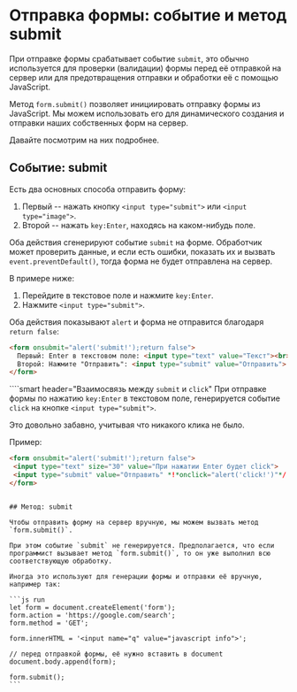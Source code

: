 # Отправка формы: событие и метод submit

При отправке формы срабатывает событие `submit`, это обычно используется для проверки (валидации) формы перед её отправкой на сервер или для предотвращения отправки и обработки её с помощью JavaScript.

Метод `form.submit()` позволяет инициировать отправку формы из JavaScript. Мы можем использовать его для динамического создания и отправки наших собственных форм на сервер.

Давайте посмотрим на них подробнее.

## Событие: submit

Есть два основных способа отправить форму:

1. Первый -- нажать кнопку `<input type="submit">` или `<input type="image">`.
2. Второй -- нажать `key:Enter`, находясь на каком-нибудь поле.

Оба действия сгенерируют событие `submit` на форме. Обработчик может проверить данные, и если есть ошибки, показать их и вызвать `event.preventDefault()`, тогда форма не будет отправлена на сервер.

В примере ниже:

1. Перейдите в текстовое поле и нажмите `key:Enter`.
2. Нажмите `<input type="submit">`.

Оба действия показывают `alert` и форма не отправится благодаря `return false`:

```html autorun height=60 no-beautify
<form onsubmit="alert('submit!');return false">
  Первый: Enter в текстовом поле: <input type="text" value="Текст"><br>
  Второй: Нажмите "Отправить": <input type="submit" value="Отправить">
</form>
```

````smart header="Взаимосвязь между `submit` и `click`"
При отправке формы по нажатию `key:Enter` в текстовом поле, генерируется событие `click` на кнопке `<input type="submit">`.

Это довольно забавно, учитывая что никакого клика не было.

Пример:

```html autorun height=60
<form onsubmit="alert('submit!');return false">
 <input type="text" size="30" value="При нажатии Enter будет click">
 <input type="submit" value="Отправить" *!*onclick="alert('click!')"*/!*>
</form>
```

````

## Метод: submit

Чтобы отправить форму на сервер вручную, мы можем вызвать метод `form.submit()`.

При этом событие `submit` не генерируется. Предполагается, что если программист вызывает метод `form.submit()`, то он уже выполнил всю соответствующую обработку.

Иногда это используют для генерации формы и отправки её вручную, например так:

```js run
let form = document.createElement('form');
form.action = 'https://google.com/search';
form.method = 'GET';

form.innerHTML = '<input name="q" value="javascript info">';

// перед отправкой формы, её нужно вставить в document
document.body.append(form);

form.submit();
```
